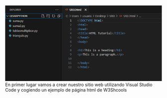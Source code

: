 ![1.PNG](1.PNG)
En primer lugar vamos a crear nuestro sitio web utilizando Visual Studio Code y cogiendo un ejemplo de página html de W3Shcools
